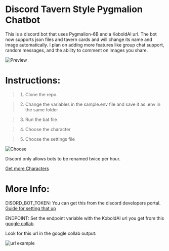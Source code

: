 # Discord Tavern Style Pygmalion Chatbot
This is a discord bot that uses Pygmalion-6B and a KoboldAI url. The bot now supports json files and tavern cards and will change its name and image automatically. I plan on adding more features like group chat support, random messages, and the ability to comment on images you share.

![Preview](https://i.imgur.com/XcIDQ3V.png)


# Instructions: 
>1. Clone the repo.

>2. Change the variables in the sample.env file and save it as .env in the same folder

>3. Run the bat file

>4. Choose the character

>5. Choose the settings file

![Choose](https://i.imgur.com/qY6ZpB8.png)

Discord only allows bots to be renamed twice per hour.

[Get more Characters](https://booru.plus/+pygmalion)
# More Info: 

DISORD_BOT_TOKEN: You can get this from the discord developers portal. [Guide for setting that up](https://rentry.org/discordbotguide)

ENDPOINT: Set the endpoint variable with the KoboldAI url you get from this [google collab](https://colab.research.google.com/drive/1ZvYq4GmjfsyIkcTQcrBhSFXs8vQLLMAS).

Look for this url in the google collab output:

![url example](https://raytracing-benchmarks.are-really.cool/5utGhMj.png)



